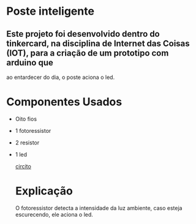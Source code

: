 # Poste inteligente

## Este projeto foi desenvolvido dentro do tinkercard, na disciplina de Internet das Coisas (IOT), para a criação de um prototipo com arduino que
ao entardecer do dia, o poste aciona o led.

# Componentes Usados
- Oito fios
- 1 fotoressistor
- 2 resistor
- 1 led
  
  [circito](!PosteInteligente.png)

  # Explicação
  O fotoressistor detecta a intensidade da luz ambiente, caso esteja escurecendo, ele aciona o led.
